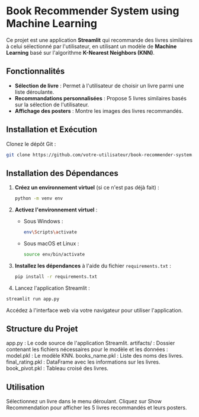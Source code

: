 # Book Recommender System using Machine Learning

Ce projet est une application **Streamlit** qui recommande des livres similaires à celui sélectionné par l'utilisateur, en utilisant un modèle de **Machine Learning** basé sur l'algorithme **K-Nearest Neighbors (KNN)**.

## Fonctionnalités

- **Sélection de livre** : Permet à l'utilisateur de choisir un livre parmi une liste déroulante.
- **Recommandations personnalisées** : Propose 5 livres similaires basés sur la sélection de l'utilisateur.
- **Affichage des posters** : Montre les images des livres recommandés.

## Installation et Exécution
Clonez le dépôt Git :

```bash
git clone https://github.com/votre-utilisateur/book-recommender-system.git
```
## Installation des Dépendances

1. **Créez un environnement virtuel** (si ce n'est pas déjà fait) :

    ```bash
    python -m venv env
    ```

2. **Activez l'environnement virtuel** :

    - Sous Windows :

      ```bash
      env\Scripts\activate
      ```

    - Sous macOS et Linux :

      ```bash
      source env/bin/activate
      ```

3. **Installez les dépendances** à l'aide du fichier `requirements.txt` :

    ```bash
    pip install -r requirements.txt
    ```

4. Lancez l'application Streamlit :
```bash
streamlit run app.py
```

Accédez à l'interface web via votre navigateur pour utiliser l'application.

## Structure du Projet
app.py : Le code source de l'application Streamlit.
artifacts/ : Dossier contenant les fichiers nécessaires pour le modèle et les données :
model.pkl : Le modèle KNN.
books_name.pkl : Liste des noms des livres.
final_rating.pkl : DataFrame avec les informations sur les livres.
book_pivot.pkl : Tableau croisé des livres.

## Utilisation
Sélectionnez un livre dans le menu déroulant.
Cliquez sur Show Recommendation pour afficher les 5 livres recommandés et leurs posters.

